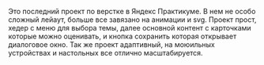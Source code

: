 Это последний проект по верстке в Яндекс Практикуме. В нем не особо сложный лейаут, больше все завязано на анимации и svg. 
Проект прост, хедер с меню для выбора темы, далее основной контент с карточками которые можно оценивать, и кнопка сохранить которая открывает диалоговое окно.
Так же проект адаптивный, на моюильных устройствах и настольных все отлично масштабируется.
